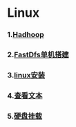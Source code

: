 # Linux

### 1.[Hadhoop](doc/Hadoop.md)      

### 2.[FastDfs单机搭建](doc/FastDfs.md)       

### 3.[linux安装](doc/linuxFirst.md)

### 4.[查看文本](doc/linux-read.md)   

### 5.[硬盘挂载](doc/mount.md)

